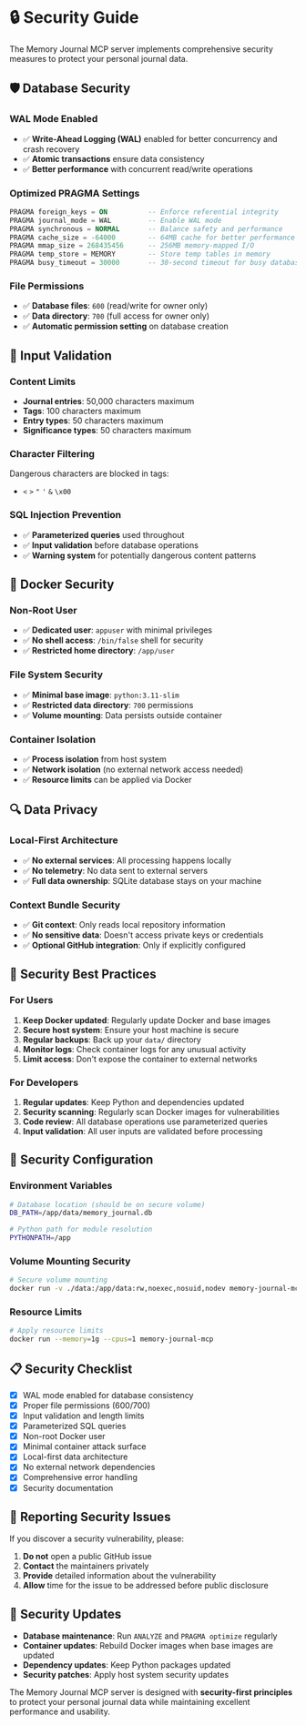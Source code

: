 # 🔒 Security Guide

The Memory Journal MCP server implements comprehensive security measures to protect your personal journal data.

## 🛡️ **Database Security**

### **WAL Mode Enabled**
- ✅ **Write-Ahead Logging (WAL)** enabled for better concurrency and crash recovery
- ✅ **Atomic transactions** ensure data consistency
- ✅ **Better performance** with concurrent read/write operations

### **Optimized PRAGMA Settings**
```sql
PRAGMA foreign_keys = ON          -- Enforce referential integrity
PRAGMA journal_mode = WAL         -- Enable WAL mode
PRAGMA synchronous = NORMAL       -- Balance safety and performance
PRAGMA cache_size = -64000        -- 64MB cache for better performance
PRAGMA mmap_size = 268435456      -- 256MB memory-mapped I/O
PRAGMA temp_store = MEMORY        -- Store temp tables in memory
PRAGMA busy_timeout = 30000       -- 30-second timeout for busy database
```

### **File Permissions**
- ✅ **Database files**: `600` (read/write for owner only)
- ✅ **Data directory**: `700` (full access for owner only)
- ✅ **Automatic permission setting** on database creation

## 🔐 **Input Validation**

### **Content Limits**
- **Journal entries**: 50,000 characters maximum
- **Tags**: 100 characters maximum
- **Entry types**: 50 characters maximum
- **Significance types**: 50 characters maximum

### **Character Filtering**
Dangerous characters are blocked in tags:
- `<` `>` `"` `'` `&` `\x00`

### **SQL Injection Prevention**
- ✅ **Parameterized queries** used throughout
- ✅ **Input validation** before database operations
- ✅ **Warning system** for potentially dangerous content patterns

## 🐳 **Docker Security**

### **Non-Root User**
- ✅ **Dedicated user**: `appuser` with minimal privileges
- ✅ **No shell access**: `/bin/false` shell for security
- ✅ **Restricted home directory**: `/app/user`

### **File System Security**
- ✅ **Minimal base image**: `python:3.11-slim`
- ✅ **Restricted data directory**: `700` permissions
- ✅ **Volume mounting**: Data persists outside container

### **Container Isolation**
- ✅ **Process isolation** from host system
- ✅ **Network isolation** (no external network access needed)
- ✅ **Resource limits** can be applied via Docker

## 🔍 **Data Privacy**

### **Local-First Architecture**
- ✅ **No external services**: All processing happens locally
- ✅ **No telemetry**: No data sent to external servers
- ✅ **Full data ownership**: SQLite database stays on your machine

### **Context Bundle Security**
- ✅ **Git context**: Only reads local repository information
- ✅ **No sensitive data**: Doesn't access private keys or credentials
- ✅ **Optional GitHub integration**: Only if explicitly configured

## 🚨 **Security Best Practices**

### **For Users**
1. **Keep Docker updated**: Regularly update Docker and base images
2. **Secure host system**: Ensure your host machine is secure
3. **Regular backups**: Back up your `data/` directory
4. **Monitor logs**: Check container logs for any unusual activity
5. **Limit access**: Don't expose the container to external networks

### **For Developers**
1. **Regular updates**: Keep Python and dependencies updated
2. **Security scanning**: Regularly scan Docker images for vulnerabilities
3. **Code review**: All database operations use parameterized queries
4. **Input validation**: All user inputs are validated before processing

## 🔧 **Security Configuration**

### **Environment Variables**
```bash
# Database location (should be on secure volume)
DB_PATH=/app/data/memory_journal.db

# Python path for module resolution
PYTHONPATH=/app
```

### **Volume Mounting Security**
```bash
# Secure volume mounting
docker run -v ./data:/app/data:rw,noexec,nosuid,nodev memory-journal-mcp
```

### **Resource Limits**
```bash
# Apply resource limits
docker run --memory=1g --cpus=1 memory-journal-mcp
```

## 📋 **Security Checklist**

- [x] WAL mode enabled for database consistency
- [x] Proper file permissions (600/700)
- [x] Input validation and length limits
- [x] Parameterized SQL queries
- [x] Non-root Docker user
- [x] Minimal container attack surface
- [x] Local-first data architecture
- [x] No external network dependencies
- [x] Comprehensive error handling
- [x] Security documentation

## 🚨 **Reporting Security Issues**

If you discover a security vulnerability, please:

1. **Do not** open a public GitHub issue
2. **Contact** the maintainers privately
3. **Provide** detailed information about the vulnerability
4. **Allow** time for the issue to be addressed before public disclosure

## 🔄 **Security Updates**

- **Database maintenance**: Run `ANALYZE` and `PRAGMA optimize` regularly
- **Container updates**: Rebuild Docker images when base images are updated
- **Dependency updates**: Keep Python packages updated
- **Security patches**: Apply host system security updates

The Memory Journal MCP server is designed with **security-first principles** to protect your personal journal data while maintaining excellent performance and usability.
